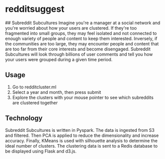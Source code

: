 # redditsuggest
<snippet>
## Subreddit Subcultures
Imagine you're a manager at a social network and you're worried about how your users are clustered. If they're too fragmented into small groups, they may feel isolated and not connected to enough variety of people and content to keep them interested. Inversely, if the communities are too large, they may encounter people and content that are too far from their core interests and become disengaged. Subreddit Subcultures will look through billions of user comments and tell you how your users were grouped during a given time period.

## Usage
1. Go to redditcluster.ml
2. Select a year and month, then press submit
3. Explore the clusters with your mouse pointer to see which subreddits are clustered together

## Technology
Subreddit Subcultures is written in Pyspark. The data is ingested from S3 and filtered. Then PCA is applied to reduce the dimensionality and increase accuracy. Finally, KMeans is used with silhouette analysis to determine the ideal number of clusters. The clustering data is sent to a Redis database to be displayed using Flask and d3.js.

</snippet>
